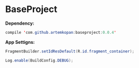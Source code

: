# BaseProject

<b>Dependency:</b>
```java
compile 'com.github.artemkopan:baseproject:0.0.4'
```

<b>App Settigns:</b>

```java 
FragmentBuilder.setIdResDefault(R.id.fragment_container); 
```
```java 
Log.enable(BuildConfig.DEBUG); 
```
